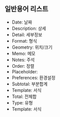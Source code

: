 ---
---
## 일반용어 리스트

- Date: 날짜
- Description: 상세
- Detail: 세부정보
- Format: 형식
- Geometry: 위치/크기
- Memo: 메모
- Notes: 주석
- Order: 정렬
- Placeholder:
- Preferences: 환경설정
- Subtotal: 부분합계
- Template: 서식
- Total: 전체합
- Type: 유형
- Template: 서식